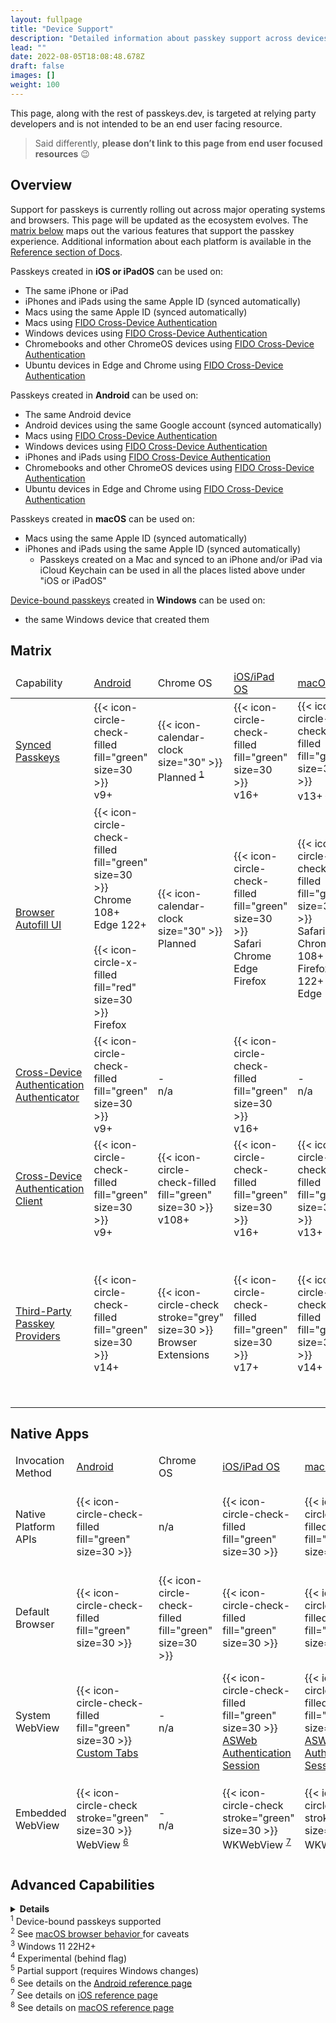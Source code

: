 ```yaml
---
layout: fullpage
title: "Device Support"
description: "Detailed information about passkey support across devices and ecosystems"
lead: ""
date: 2022-08-05T18:08:48.678Z
draft: false
images: []
weight: 100
---
```


This page, along with the rest of passkeys.dev, is targeted at relying party developers and is not intended to be an end user facing resource.

> Said differently, **please don’t link to this page from end user focused resources** 😉

## Overview

Support for passkeys is currently rolling out across major operating systems and browsers. This page will be updated as the ecosystem evolves. The [matrix below](#matrix) maps out the various features that support the passkey experience. Additional information about each platform is available in the [Reference section of Docs](/docs/reference/android).

Passkeys created in **iOS or iPadOS** can be used on:

- The same iPhone or iPad
- iPhones and iPads using the same Apple ID (synced automatically)
- Macs using the same Apple ID (synced automatically)
- Macs using [FIDO Cross-Device Authentication](/docs/reference/terms/#cross-device-authentication-cda)
- Windows devices using [FIDO Cross-Device Authentication](/docs/reference/terms/#cross-device-authentication-cda)
- Chromebooks and other ChromeOS devices using [FIDO Cross-Device Authentication](/docs/reference/terms/#cross-device-authentication-cda)
- Ubuntu devices in Edge and Chrome using [FIDO Cross-Device Authentication](/docs/reference/terms/#cross-device-authentication-cda)

Passkeys created in **Android** can be used on:

- The same Android device
- Android devices using the same Google account (synced automatically)
- Macs using [FIDO Cross-Device Authentication](/docs/reference/terms/#cross-device-authentication-cda)
- Windows devices using [FIDO Cross-Device Authentication](/docs/reference/terms/#cross-device-authentication-cda)
- iPhones and iPads using [FIDO Cross-Device Authentication](/docs/reference/terms/#cross-device-authentication-cda)
- Chromebooks and other ChromeOS devices using [FIDO Cross-Device Authentication](/docs/reference/terms/#cross-device-authentication-cda)
- Ubuntu devices in Edge and Chrome using [FIDO Cross-Device Authentication](/docs/reference/terms/#cross-device-authentication-cda)

Passkeys created in **macOS** can be used on:

- Macs using the same Apple ID (synced automatically)
- iPhones and iPads using the same Apple ID (synced automatically)
  - Passkeys created on a Mac and synced to an iPhone and/or iPad via iCloud Keychain can be used in all the places listed above under "iOS or iPadOS"

[Device-bound passkeys](/docs/reference/terms/#device-bound-passkey) created in **Windows** can be used on:

- the same Windows device that created them

## Matrix

<div id="device-support-table" class="table-responsive">
  <table class="table table-striped mt-0">
    <thead>
      <tr class="fw-bold">
        <td class="fst-italic">Capability</td>
        <td class="text-center">
          <a href="/docs/reference/android/">Android</a>
        </td>
        <td class="text-center">Chrome OS</td>
        <td class="text-center">
          <a href="/docs/reference/ios/">iOS/iPad OS</a>
        </td>
        <td class="text-center"><a href="/docs/reference/macos/">macOS</a></td>
        <td class="text-center">Ubuntu</td>
        <td class="text-center">
          <a href="/docs/reference/windows/">Windows</a>
        </td>
      </tr>
    </thead>
    <tr>
      <td>
        <span>
          <a href="../docs/reference/terms/#synced-passkey" target="_blank">
            Synced Passkeys
          </a>
        </span>
      </td>
      <td class="text-center">
        {{< icon-circle-check-filled fill="green" size=30 >}}
        <br />
        <span class="fs-6 text-muted">v9+</span>
      </td>
      <td class="text-center">
        {{< icon-calendar-clock size="30" >}}
        <br />
        <span class="fs-6">
        Planned <sup><a href="#fn1">1</a></sup>
        </span>
      </td>
      <td class="text-center">
        {{< icon-circle-check-filled fill="green" size=30 >}}
        <br />
        <span class="fs-6 text-muted">v16+</span>
      </td>
      <td class="text-center">
        {{< icon-circle-check-filled fill="green" size=30 >}}
        <br />
        <span class="fs-6 text-muted"> v13+ <sup><a href="#fn2">2</a></sup>
      </td>
      <td class="text-center">
        {{< icon-circle-check stroke="grey" size=30 >}}
        <br />
        <span class="fs-6 text-muted">Browser<br>Extensions</span>
      </td>
      <td class="text-center">
        {{< icon-calendar-clock size="30" >}}
        <br />
        <span class="fs-6">
        Planned <sup><a href="#fn1">1</a></sup>
        </span>
      </td>
    </tr>
    <tr>
      <td>
        <a href="../docs/reference/terms/#autofill-ui" target="_blank">
          Browser Autofill UI
        </a>
      </td>
      <td class="text-center">
        {{< icon-circle-check-filled fill="green" size=30 >}}
        <span class="fs-6">
        <br />
        Chrome 108+
        <br />
        Edge 122+
        <br />
        </span>
        <br />
        {{< icon-circle-x-filled fill="red" size=30 >}}
        <span class="fs-6">
        <br />
        Firefox
        </span>
      </td>
      <td class="text-center">
        {{< icon-calendar-clock size="30" >}}
        <span class="fs-6">
        <br />
        Planned
        </span>
      </td>
      <td class="text-center">
        {{< icon-circle-check-filled fill="green" size=30 >}}
        <span class="fs-6">
        <br />
        Safari
        <br />
        Chrome
        <br />
        Edge
        <br />
        Firefox
        </span>
      </td>
      <td class="text-center">
        {{< icon-circle-check-filled fill="green" size=30 >}}
        <span class="fs-6">
        <br />
        Safari
        <br />
        Chrome 108+
        <br />
        Firefox 122+
        <br />
        Edge 122+
        <br />
        </span>
      </td>
      <td class="text-center">
        {{< icon-circle-check stroke="grey" size=30 >}}
        <br />
        <span class="fs-6 text-muted">Browser<br>Extensions</span>
      </td>
      <td class="text-center">
        {{< icon-circle-check-filled fill="green" size=30 >}}
        <span class="fs-6">
        <br />
        Chrome 108+ <sup><a href="#fn3">3</a></sup>
        <br />
        Firefox 122+ <sup><a href="#fn3">3</a></sup>
        <br />
        Edge 122+ <sup><a href="#fn3">3</a></sup>
        </span>
        <br />
      </td>
    </tr>
    <tr class="align-top">
      <td>
        <a href="../docs/reference/terms/#cross-device-authentication-cda" target="_blank">
          Cross-Device Authentication
        </a>
        <br />
        <a href="../docs/reference/terms/#cda-authenticator" target="_blank">
          <span class="fst-italic">Authenticator</span>
        </a>
      </td>
      <td class="text-center">
        {{< icon-circle-check-filled fill="green" size=30 >}}
        <br />
        <span class="fs-6 text-muted">v9+</span>
      </td>
      <td class="text-center">
        <span class="fs-6 text-muted">-<br>n/a</span>
      </td>
      <td class="text-center">
        {{< icon-circle-check-filled fill="green" size=30 >}}
        <br />
        <span class="fs-6 text-muted">v16+</span>
      </td>
      <td class="text-center"><span class="fs-6 text-muted">-<br>n/a</span></td>
      <td class="text-center"><span class="fs-6 text-muted">-<br>n/a</span></td>
      <td class="text-center"><span class="fs-6 text-muted">-<br>n/a</span></td>
    </tr>
    <tr>
      <td>
        <a href="../docs/reference/terms/#cross-device-authentication-cda" target="_blank">
          Cross-Device Authentication
        </a>
        <br />
        <a href="../docs/reference/terms/#cda-client" target="_blank">
          <span class="fst-italic">Client</span>
        </a>
      </td>
      <td class="text-center">
        {{< icon-circle-check-filled fill="green" size=30 >}}
        <br />
        <span class="fs-6 text-muted">v9+</span>
      </td>
      <td class="text-center">
        {{< icon-circle-check-filled fill="green" size=30 >}}
        <br />
        <span class="fs-6 text-muted">v108+</span>
      </td>
      <td class="text-center">
        {{< icon-circle-check-filled fill="green" size=30 >}}
        <br />
        <span class="fs-6 text-muted">v16+</span>
      </td>
      <td class="text-center">
        {{< icon-circle-check-filled fill="green" size=30 >}}
        <br />
        <span class="fs-6 text-muted">v13+</span>
      </td>
      <td class="text-center">
        {{< icon-circle-check-filled fill="green" size=30 >}}
        <span class="fs-6"><br />Chrome<br />Edge</span>
      </td>
      <td class="text-center">
        {{< icon-circle-check-filled fill="green" size=30 >}}
        <br />
        <span class="fs-6 text-muted">v23H2+</span>
      </td>
    </tr>
    <tr>
      <td>
        <a href="../docs/reference/terms/#third-party-passkey-provider" target="_blank">
          Third-Party Passkey Providers
        </a>
      </td>
      <td class="text-center">
        {{< icon-circle-check-filled fill="green" size=30 >}}
        <br />
        <span class="fs-6 text-muted">v14+</span>
      </td>
      <td class="text-center">
        {{< icon-circle-check stroke="grey" size=30 >}}
        <br />
        <span class="fs-6 text-muted">Browser<br>Extensions</span>
      </td>
      <td class="text-center">
        {{< icon-circle-check-filled fill="green" size=30 >}}
        <br />
        <span class="fs-6 text-muted">v17+</span>
      </td>
      <td class="text-center">
        {{< icon-circle-check-filled fill="green" size=30 >}}
        <br />
        <span class="fs-6 text-muted">v14+</span>
      </td>
      <td class="text-center">
        {{< icon-circle-check stroke="grey" size=30 >}}
        <br />
        <span class="fs-6 text-muted">Browser<br>Extensions</span>
      </td>
      <td class="text-center">
        {{< icon-circle-check stroke="grey" size=30 >}}
        <br />
        <span class="fs-6 text-muted">Browser<br>Extensions</span>
        <br />
        <br />
        {{< icon-calendar-clock size="30" >}}
        <br />
        <span class="fs-6">Native Planned</span>
      </td>
    </tr>
  </table>

## Native Apps

  <table class="table table-striped mt-0">
    <thead>
      <tr>
        <td class="fw-bold fst-italic">Invocation Method</td>
        <td class="text-center fw-bold">
          <a href="/docs/reference/android/">Android</a>
        </td>
        <td class="text-center fw-bold">Chrome OS</td>
        <td class="text-center fw-bold">
          <a href="/docs/reference/ios/">iOS/iPad OS</a>
        </td>
        <td class="text-center fw-bold">
          <a href="/docs/reference/macos/">macOS</a>
        </td>
        <td class="text-center fw-bold">Ubuntu</td>
        <td class="text-center fw-bold">
          <a href="/docs/reference/windows/">Windows</a>
        </td>
      </tr>
      <tr class="align-middle">
        <td>
            Native Platform APIs
        </td>
        <td class="text-center">
          {{< icon-circle-check-filled fill="green" size=30 >}}
        </td>
        <td class="text-center">
          <span class="fs-6 text-muted">n/a</span>
        </td>
        <td class="text-center">
          {{< icon-circle-check-filled fill="green" size=30 >}}
        </td>
        <td class="text-center">
          {{< icon-circle-check-filled fill="green" size=30 >}}
        </td>
        <td class="text-center">
          {{< icon-circle-x-filled fill="red" size=30 >}}
        </td>
        <td class="text-center">
          {{< icon-circle-check-filled fill="green" size=30 >}}
        </td>
      </tr>
      <tr class="align-middle">
        <td>
            Default Browser
        </td>
        <td class="text-center">
          {{< icon-circle-check-filled fill="green" size=30 >}}
        </td>
        <td class="text-center">
          {{< icon-circle-check-filled fill="green" size=30 >}}
        </td>
        <td class="text-center">
          {{< icon-circle-check-filled fill="green" size=30 >}}
        </td>
        <td class="text-center">
          {{< icon-circle-check-filled fill="green" size=30 >}}
        </td>
        <td class="text-center">
          {{< icon-circle-check-filled fill="green" size=30 >}}
        </td>
        <td class="text-center">
          {{< icon-circle-check-filled fill="green" size=30 >}}
        </td>
      </tr>
      <tr class="align-top">
        <td>
          System WebView
        </td>
        <td class="text-center">
          {{< icon-circle-check-filled fill="green" size=30 >}}
          <br />
          <span class="fs-6 text-muted"><a href="https://developer.chrome.com/docs/android/custom-tabs/guide-get-started" target="_blank">Custom Tabs</a></span>
        </td>
        <td class="text-center"><span class="fs-6 text-muted">-<br>n/a</span></td>
        <td class="text-center">
          {{< icon-circle-check-filled fill="green" size=30 >}}
          <br />
          <span class="fs-6 text-muted lh-1"><a href="https://developer.apple.com/documentation/authenticationservices/aswebauthenticationsession" target="_blank">ASWeb<br>Authentication<br>Session</a></span>
        </td>
        <td class="text-center">
          {{< icon-circle-check-filled fill="green" size=30 >}}
          <br />
          <span class="fs-6 text-muted lh-1"><a href="https://developer.apple.com/documentation/authenticationservices/aswebauthenticationsession" target="_blank">ASWeb<br>Authentication<br>Session</a></span>
        </td>
        <td class="text-center"><span class="fs-6 text-muted">-<br>n/a</span></td>
        <td class="text-center">
          {{< icon-circle-check-filled fill="green" size=30 >}}
          <br />
          <span class="fs-6 text-muted"><a href="https://developer.microsoft.com/en-us/microsoft-edge/webview2/" target="_blank">Edge<br>WebView2</a></span>
        </td>
      </tr>
      <tr class="align-top">
        <td>
          Embedded WebView
        </td>
        <td class="text-center">
          {{< icon-circle-check stroke="green" size=30 >}}
          <br />
          <span class="fs-6 text-muted">WebView </span><sup><a href="#fn6">6</a></sup>
        </td>
        <td class="text-center"><span class="fs-6 text-muted">-<br>n/a</span></td>
        <td class="text-center">
          {{< icon-circle-check stroke="green" size=30 >}}
          <br />
          <span class="fs-6 text-muted">WKWebView </span><sup><a href="#fn7">7</a></sup>
        </td>
        <td class="text-center">
          {{< icon-circle-check stroke="green" size=30 >}}
          <br />
          <span class="fs-6 text-muted">WKWebView </span><sup><a href="#sup8">8</a></sup>
        </td>
        <td class="text-center"><span class="fs-6 text-muted">-<br>n/a</span></td>
        <td class="text-center">
          {{< icon-circle-x-filled fill="red" size=30 >}}
        </td>
      </tr>
    </thead>
  </table>

## Advanced Capabilities

  <details>
    <summary><strong>Details</strong></summary>
    <div id="device-support-table" class="table-responsive">
      <table class="table table-striped mt-0">
        <thead>
          <tr class="fw-bold">
            <td>Capability</td>
            <td class="text-center">
              <a href="/docs/reference/android/">Android</a>
            </td>
            <td class="text-center">Chrome OS</td>
            <td class="text-center">
              <a href="/docs/reference/ios/">iOS/iPad OS</a>
            </td>
            <td class="text-center">
              <a href="/docs/reference/macos/">macOS</a>
            </td>
            <td class="text-center">Ubuntu</td>
            <td class="text-center">
              <a href="/docs/reference/windows/">Windows</a>
            </td>
          </tr>
          <tr class="align-middle">
            <td class="fw-bold">
              <a href="../docs/reference/terms/#device-bound-passkey" target="_blank">
                <span class="fst-italic">Device-bound</span> Passkeys
              </a>
            </td>
            <td class="text-center">
              {{< icon-device-usb size=30 >}}
              <br />
              <span class="fs-6">on security keys</span>
            </td>
            <td class="text-center">
              {{< icon-device-usb size=30 >}}
              <br />
              <span class="fs-6">on security keys</span>
            </td>
            <td class="text-center">
              {{< icon-device-usb size=30 >}}
              <br />
              <span class="fs-6">on security keys</span>
            </td>
            <td class="text-center">
              {{< icon-device-usb size=30 >}}
              <br />
              <span class="fs-6">on security keys</span>
            </td>
            <td class="text-center">
              {{< icon-device-usb size=30 >}}
              <br />
              <span class="fs-6">on security keys</span>
            </td>
            <td class="text-center">
              {{< icon-circle-check-filled fill="green" size=30 >}}
            </td>
          </tr>
          <tr class="align-top">
            <td class="fw-bold">
                <a href="https://w3c.github.io/webauthn/#enum-hints" target="_blank">Client Hints</a>
            </td>
            <td class="text-center">
              {{< icon-circle-x-filled fill="red" size=30 >}}
              <br />
              <span class="fs-6 text-muted">Not Supported</span>
            </td>
            <td class="text-center">
              {{< icon-circle-check-filled fill="green" size=30 >}}
              <br>
              <span class="fs-6">128+</span>
            </td>
            <td class="text-center">
              {{< icon-circle-x-filled fill="red" size=30 >}}
              <br />
              <span class="fs-6 text-muted">Not Supported</span>
            </td>
            <td class="text-center">
              {{< icon-circle-check-filled fill="green" size=30 >}}
              <br />
              <span class="fs-6">Chrome 128+</span>
              <br />
              <br />
              {{< icon-settings-code size=30 >}}
              <span class="fs-6">
              <br />
              Edge <sup><a href="#fn4">4</a></sup>
              <br />
              <br />
              {{< icon-circle-x-filled fill="red" size=30 >}}
              <br />
              Safari
              <br />
              Firefox
              </span>
            </td>
            <td class="text-center">
              {{< icon-circle-check-filled fill="green" size=30 >}}
              <br />
              <span class="fs-6">Chrome 128+</span>
              <br />
              <br />
              {{< icon-settings-code size=30 >}}
              <span class="fs-6">
              <br />
              Edge <sup><a href="#fn4">4</a></sup>
              <br />
              <br />
              {{< icon-circle-x-filled fill="red" size=30 >}}
              <br />
              Firefox
              <br />
              <br />
              </span>
            </td>
            <td class="text-center">
              {{< icon-circle-check-filled fill="green" size=30 >}}
              <br />
              <span class="fs-6">Chrome 128+</span>
              <br />
              <br />
              {{< icon-settings-code size=30 >}}
              <span class="fs-6">
              <br />
              Edge <sup><a href="#fn4">4</a> <a href="#fn5">5</a></sup>
              <br />
              <br />
              {{< icon-circle-x-filled fill="red" size=30 >}}
              <br />
              Firefox
              <br />
              <br />
              </span>
            </td>
          </tr>
          <tr class="align-top">
            <td class="fw-bold">
                <a href="https://w3c.github.io/webauthn/#sctn-related-origins" target="_blank">Related Origin Requests</a>
            </td>
            <td class="text-center">
              {{< icon-circle-check-filled fill="green" size=30 >}}
              <br />
              <span class="fs-6">Chrome 128+</span>
              <br />
              <span class="fs-6">Edge 128+</span>
              <br />
              <br />
              <br />
              {{< icon-circle-x-filled fill="red" size=30 >}}
              <br />
              <span class="fs-6">Firefox</span>
            </td>
            <td class="text-center">
              {{< icon-circle-check-filled fill="green" size=30 >}}
              <br />
              <span class="fs-6">128+</span>
            </td>
            <td class="text-center">
              {{< icon-circle-check-filled fill="green" size=30 >}}
              <br />
              <span class="fs-6">v18+</span>
            </td>
            <td class="text-center">
              {{< icon-circle-check-filled fill="green" size=30 >}}
              <br />
              <span class="fs-6">Chrome 128+</span>
              <br />
              <span class="fs-6">Edge 128+</span>
              <br />
              <span class="fs-6">Safari (macOS 15+)</span>
              <br />
              <br />
              {{< icon-circle-x-filled fill="red" size=30 >}}
              <br />
              Firefox
              </span>
            </td>
            <td class="text-center">
              {{< icon-circle-check-filled fill="green" size=30 >}}
              <br />
              <span class="fs-6">Chrome 128+</span>
              <br />
              <span class="fs-6">Edge 128+</span>
              <br />
              <br />
              <br />
              {{< icon-circle-x-filled fill="red" size=30 >}}
              <br />
              Firefox
              <br />
              <br />
              </span>
            </td>
            <td class="text-center">
              {{< icon-circle-check-filled fill="green" size=30 >}}
              <br />
              <span class="fs-6">Chrome 128+</span>
              <br />
              <span class="fs-6">Edge 128+</span>
              <br />
              <br />
              <br />
              {{< icon-circle-x-filled fill="red" size=30 >}}
              <br />
              Firefox
              <br />
              <br />
              </span>
            </td>
          </tr>
          <tr class="align-middle">
            <td class="fw-bold">
              <a href="../docs/reference/terms/#attestation" target="_blank">
                Device-bound Passkey Attestation
              </a>
            </td>
            <td class="text-center"><span class="fs-6 text-muted">n/a</span></td>
            <td class="text-center"><span class="fs-6 text-muted">n/a</span></td>
            <td class="text-center"><span class="fs-6 text-muted">n/a</span></td>
            <td class="text-center"><span class="fs-6 text-muted">n/a</span></td>
            <td class="text-center"><span class="fs-6 text-muted">n/a</span></td>
            <td class="text-center">
              {{< icon-circle-check-filled fill="green" size=30 >}}
            </td>
          </tr>
          <tr class="align-middle">
            <td class="fw-bold">
              <a href="../docs/reference/terms/#attestation" target="_blank">
                Synced Passkey Attestation
              </a>
            </td>
            <td class="text-center">
              {{< icon-circle-x-filled fill="red" size=30 >}}
              <br />
              <span class="fs-6 text-muted">Not Supported</span>
            </td>
            <td class="text-center"><span class="fs-6 text-muted">n/a</span></td>
            <td class="text-center">
              {{< icon-circle-x-filled fill="red" size=30 >}}
              <br />
              <span class="fs-6 text-muted">Not Supported</span>
            </td>
            <td class="text-center">
              {{< icon-circle-x-filled fill="red" size=30 >}}
              <br />
              <span class="fs-6 text-muted">Not Supported</span>
            </td>
            <td class="text-center"><span class="fs-6 text-muted">n/a</span></td>
            <td class="text-center"><span class="fs-6 text-muted">n/a</span></td>
          </tr>
        </thead>
      </table>
    </div>
  </details>
</div>
<div class="text-end mb-5 mt-5">
  <sup id="fn1">1</sup>
  Device-bound passkeys supported
  <br />
  <sup id="fn2">2</sup>
  See
  <a href="/docs/reference/macos/#browser-behavior" target="_blank">
    macOS browser behavior
  </a>
  for caveats
  <br />
  <sup id="fn3">3</sup>
  Windows 11 22H2+
  <br />
  <sup id="fn4">4</sup>
  Experimental (behind flag)
  <br />
  <sup id="fn5">5</sup>
  Partial support (requires Windows changes)
  <br />
  <sup id="fn6">6</sup>
  See details on the <a href="/docs/reference/android/#webviews" target="_blank">Android reference page</a>
  <br />
  <sup id="fn7">7</sup>
  See details on <a href="/docs/reference/ios/#webviews" target="_blank">iOS reference page</a>
  <br />
  <sup id="fn8">8</sup>
  See details on <a href="/docs/reference/macos/#webviews" target="_blank">macOS reference page</a>
</div>
